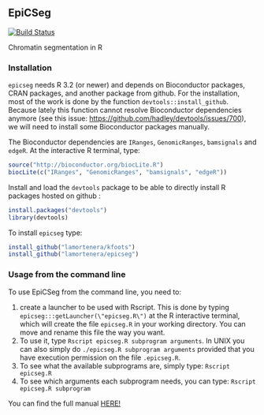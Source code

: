 ## EpiCSeg  
[![Build Status](https://travis-ci.org/lamortenera/epicseg.svg?branch=master)](https://travis-ci.org/lamortenera/epicseg)

Chromatin segmentation in R

### Installation

`epicseg` needs R 3.2 (or newer) and depends on Bioconductor packages, CRAN packages, and another package from github. 
For the installation, most of the work is done by the function `devtools::install_github`. Because lately this function cannot resolve Bioconductor dependencies anymore (see this issue: https://github.com/hadley/devtools/issues/700), we will need to install some Bioconductor packages manually.

The Bioconductor dependencies are `IRanges`, `GenomicRanges`, `bamsignals` and `edgeR`. At the interactive R terminal, type:

```R
source("http://bioconductor.org/biocLite.R")
biocLite(c("IRanges", "GenomicRanges", "bamsignals", "edgeR"))
```

Install and load the `devtools` package to be able to directly install R packages hosted on github :
```R
install.packages("devtools")
library(devtools)
```

To install `epicseg` type:

```R
install_github("lamortenera/kfoots")
install_github("lamortenera/epicseg")
```

### Usage from the command line

To use EpiCSeg from the command line, you need to:

1. create a launcher to be used with Rscript. This is done
by typing `epicseg:::getLauncher(\"epicseg.R\")` at the R interactive 
terminal, which will create the file `epicseg.R` in your working directory. 
You can move and rename this file the way you want. 
2. To use it, type `Rscript epicseg.R subprogram arguments`.
In UNIX you can also simply do `./epicseg.R subprogram arguments` provided that
you have execution permission on the file `.epicseg.R`. 
3. To see what the available subprograms are, simply type: 
`Rscript epicseg.R` 
4. To see which arguments each subprogram needs, you can type: 
`Rscript epicseg.R subprogram`

You can find the full manual 
[HERE!](https://cdn.rawgit.com/lamortenera/epicseg/master/inst/manual.html)

